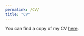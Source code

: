 ```yaml
---
permalink: /CV/
title: "CV"
---
```



You can find a copy of my CV [here](https://www.dropbox.com/scl/fi/kbjnvxt4z5kxc92c4xqhv/CV-Sept2025.pdf?rlkey=apjpeivk8xsec7o8wh0k4btyz&st=paiyz10j&dl=0).

